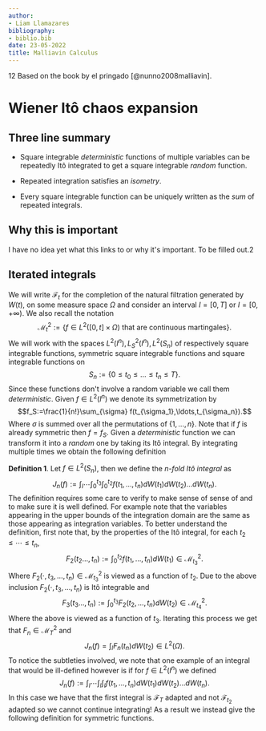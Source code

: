 ```yaml
---
author:
- Liam Llamazares
bibliography:
- biblio.bib
date: 23-05-2022
title: Malliavin Calculus
---
```

12
Based on the book by el pringado [@nunno2008malliavin].

# Wiener Itô chaos expansion

## Three line summary

-   Square integrable *deterministic* functions of multiple variables
    can be repeatedly Itô integrated to get a square integrable *random*
    function.

-   Repeated integration satisfies an *isometry*.

-   Every square integrable function can be uniquely written as the
    *sum* of repeated integrals.

## Why this is important

I have no idea yet what this links to or why it's important. To be
filled out.2

## Iterated integrals

We will write $\mathcal{F}_t$ for the completion of the natural
filtration generated by $W(t)$, on some measure space $\Omega$ and
consider an interval $I=[0,T]$ or $I=[0,+\infty)$. We also recall the
notation
$$
\mathcal{M}_t^2:=\{f\in L^2([0,t]\times\Omega)\text{ that are continuous martingales}\}.
$$
We will work with the spaces $L^2(I^n), L^2_S(I^n),L^2(S_n)$ of
respectively square integrable functions, symmetric square integrable
functions and square integrable functions on
$$S_n:=\{0\leq t_0\leq\ldots\leq t_n\leq T\}.$$ 
 Since these functions
don't involve a random variable we call them *deterministic*. Given
$f\in L^2(I^n)$ we denote its symmetrization by
$$f_S:=\frac{1}{n!}\sum_{\sigma} f(t_{\sigma_1},\ldots,t_{\sigma_n}).$$
Where $\sigma$ is summed over all the permutations of $\{1,\ldots,n\}$.
Note that if $f$ is already symmetric then $f=f_S$. Given a
*deterministic* function we can transform it into a *random* one by
taking its Itô integral. By integrating multiple times we obtain the
following definition

**Definition 1**. Let $f\in L^2(S_n)$, then we define the *n-fold Itô
integral* as
$$J_n(f):=\int_I\cdots \int_{0}^{t_3}\int_{0}^{t_2} f(t_1,\ldots,t_n)dW(t_1) dW(t_2)\ldots dW(t_n).$$
The definition requires some care to verify to make sense of sense of
and to make sure it is well defined. For example note that the variables
appearing in the upper bounds of the integration domain are the same as
those appearing as integration variables. To better understand the
definition, first note that, by the properties of the Itô integral, for
each $t_2\leq\cdots\leq t_n$,
$$F_2(t_2\ldots,t_n):=    \int_{0}^{t_2} f(t_1,\ldots,t_n)dW(t_1) \in \mathcal{M}_{t_3}^2.$$
Where $F_2(\cdot,t_3,\ldots,t_n)\in \mathcal{M}_{t_3}^2$ is viewed as a
function of $t_2$. Due to the above inclusion
$F_2(\cdot,t_3,\ldots,t_n)$ is Itô integrable and
$$F_3(t_3\ldots,t_n):=    \int_{0}^{t_3} F_2(t_2,\ldots,t_n)dW(t_2) \in \mathcal{M}_{t_4}^2  .$$
Where the above is viewed as a function of $t_3$. Iterating this process
we get that $F_n \in \mathcal{M}_T^2$ and
$$J_n(f)=\int_I F_n(t_n)dW(t_2) \in L^2(\Omega).$$
To notice the
subtleties involved, we note that one example of an integral that would
be ill-defined however is if for $f\in L^2(I^n)$ we defined
$$J_n(f):=\int_I\cdots \int_I\int_I f(t_1,\ldots,t_n)dW(t_1) dW(t_2)\ldots dW(t_n).$$
In this case we have that the first integral is $\mathcal{F}_T$ adapted
and not $\mathcal{F}_{t_2}$ adapted so we cannot continue integrating!
As a result we instead give the following definition for symmetric
functions.

